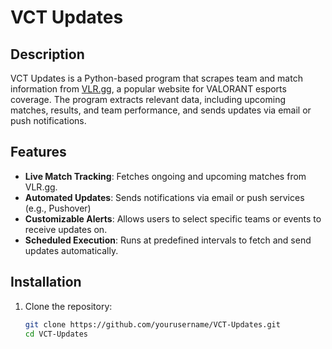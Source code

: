 # VCT Updates

## Description

VCT Updates is a Python-based program that scrapes team and match information from [VLR.gg](https://www.vlr.gg), a popular website for VALORANT esports coverage. The program extracts relevant data, including upcoming matches, results, and team performance, and sends updates via email or push notifications.

## Features

- **Live Match Tracking**: Fetches ongoing and upcoming matches from VLR.gg.
- **Automated Updates**: Sends notifications via email or push services (e.g., Pushover)
- **Customizable Alerts**: Allows users to select specific teams or events to receive updates on.
- **Scheduled Execution**: Runs at predefined intervals to fetch and send updates automatically.

## Installation

1. Clone the repository:
   ```bash
   git clone https://github.com/yourusername/VCT-Updates.git
   cd VCT-Updates
